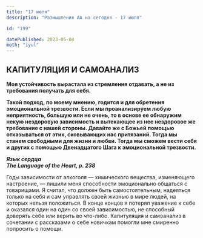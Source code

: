 ```yaml
---
title: "17 июля"
description: "Размышления АА на сегодня - 17 июля"

id: "199"

datePublished: 2023-05-04
moth: "iyul"
---
```


## КАПИТУЛЯЦИЯ И САМОАНАЛИЗ

**Моя устойчивость вырастала из стремления отдавать, а не из требования
получать для себя.**

**Такой подход, по моему мнению, годится и для обретения эмоциональной
трезвости. Если мы проанализируем любую неприятность, большую или не очень, то
в основе ее обнаружим некую нездоровую зависимость и вытекающее из нее
нездоровое же требование с нашей стороны. Давайте же с Божьей помощью
отказываться от этих, сковывающих нас притязаний. Тогда мы станем свободными
для жизни и любви. Тогда мы сможем вести себя и других с помощью Двенадцатого
Шага к эмоциональной трезвости.**

**_Язык сердца  
The Language of the Heart, p. 238_**

Годы зависимости от алкоголя — химического вещества, изменяющего настроение, —
лишили меня способности эмоционально общаться с товарищами. Я считал, что
должен быть самостоятельным, надеяться только на себя и сам управлять своей
жизнью в мире людей, на которых нельзя положиться. В конце концов я потерял
уважение к себе и оказался один на один со своей зависимостью, не способный
доверять себе или верить во что-либо. Капитуляция и самоанализ в сочетании с
рассказами о себе новичкам помогли мне смиренно попросить о помощи.
